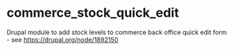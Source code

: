 commerce_stock_quick_edit
=========================

Drupal module to add stock levels to commerce back office quick edit form - see https://drupal.org/node/1892150
